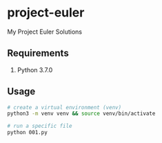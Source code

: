 # project-euler
My Project Euler Solutions

## Requirements
1. Python 3.7.0

## Usage
```sh
# create a virtual environment (venv)
python3 -m venv venv && source venv/bin/activate

# run a specific file
python 001.py
```
